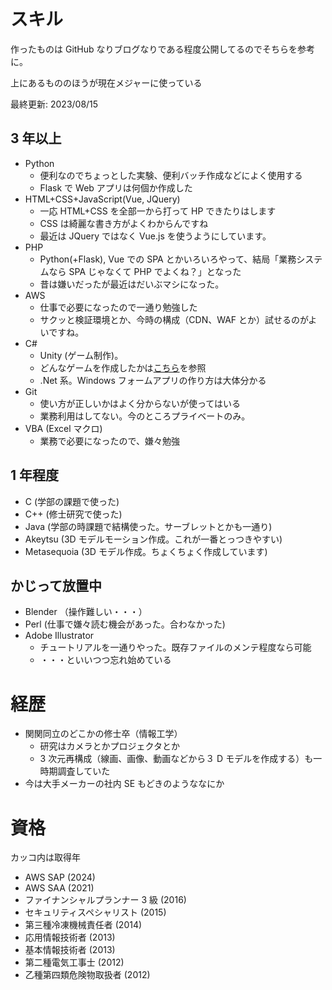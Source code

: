 # スキル

作ったものは GitHub なりブログなりである程度公開してるのでそちらを参考に。

上にあるもののほうが現在メジャーに使っている

最終更新: 2023/08/15

## 3 年以上

- Python
  - 便利なのでちょっとした実験、便利バッチ作成などによく使用する
  - Flask で Web アプリは何個か作成した
- HTML+CSS+JavaScript(Vue, JQuery)
  - 一応 HTML+CSS を全部一から打って HP できたりはします
  - CSS は綺麗な書き方がよくわからんですね
  - 最近は JQuery ではなく Vue.js を使うようにしています。
- PHP
  - Python(+Flask), Vue での SPA とかいろいろやって、結局「業務システムなら SPA じゃなくて PHP でよくね？」となった
  - 昔は嫌いだったが最近はだいぶマシになった。
- AWS
  - 仕事で必要になったので一通り勉強した
  - サクッと検証環境とか、今時の構成（CDN、WAF とか）試せるのがよいですね。
- C#
  - Unity (ゲーム制作)。
  - どんなゲームを作成したかは[こちら](game.md)を参照
  - .Net 系。Windows フォームアプリの作り方は大体分かる
- Git
  - 使い方が正しいかはよく分からないが使ってはいる
  - 業務利用はしてない。今のところプライベートのみ。
- VBA (Excel マクロ)
  - 業務で必要になったので、嫌々勉強

## 1 年程度

- C (学部の課題で使った)
- C++ (修士研究で使った)
- Java (学部の時課題で結構使った。サーブレットとかも一通り)
- Akeytsu (3D モデルモーション作成。これが一番とっつきやすい)
- Metasequoia (3D モデル作成。ちょくちょく作成しています)

## かじって放置中

- Blender （操作難しい・・・）
- Perl (仕事で嫌々読む機会があった。合わなかった)
- Adobe Illustrator
  - チュートリアルを一通りやった。既存ファイルのメンテ程度なら可能
  - ・・・といいつつ忘れ始めている

# 経歴

- 関関同立のどこかの修士卒（情報工学）
  - 研究はカメラとかプロジェクタとか
  - 3 次元再構成（線画、画像、動画などから３ D モデルを作成する）も一時期調査していた
- 今は大手メーカーの社内 SE もどきのようななにか

# 資格

カッコ内は取得年
- AWS SAP (2024)
- AWS SAA (2021)
- ファイナンシャルプランナー 3 級 (2016)
- セキュリティスペシャリスト (2015)
- 第三種冷凍機械責任者 (2014)
- 応用情報技術者 (2013)
- 基本情報技術者 (2013)
- 第二種電気工事士 (2012)
- 乙種第四類危険物取扱者 (2012)
